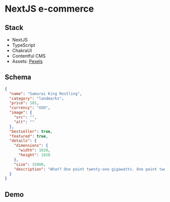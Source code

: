 # NextJS e-commerce

## Stack

- NextJS
- TypeScript
- ChakraUI
- Contentful CMS
- Assets: [Pexels](https://www.pexels.com/)

## Schema

```json
{
  "name": "Samurai King Restling",
  "category": "landmarks",
  "price": 101,
  "currency": "USD",
  "image": {
    "src": "",
    "alt": ""
  },
  "bestseller": true,
  "featured": true,
  "details": {
    "dimensions": {
      "width": 1020,
      "height": 1020
    },
    "size": 15000,
    "description": "What? One point twenty-one gigawatts. One point twenty-one gigawatts. Great Scott. Thank god I still got my hair. What on Earth is that thing I'm wearing? Kids, we're gonna have to eat this cake by ourselves, Uncle Joey didn't make parole again. I think it would be nice, if you all dropped him a line. I don't know, I can't keep up with all of your boyfriends."
  }
}
```

## Demo
